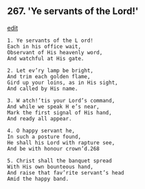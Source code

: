 
## 267.  'Ye servants of the Lord!'
[edit](https://docs.google.com/document/d/1mN8h6O0q6TNqlXwudjo3QmWkFQVsh4AE/edit?mode=html)



    1. Ye servants of the L ord!
    Each in his office wait,
    Observant of His heavenly word, 
    And watchful at His gate.

    2. Let ev’ry lamp be bright,
    And trim each golden flame,
    Gird up your loins, as in His sight, 
    And called by His name.

    3. W atch!’tis your Lord’s command,
    And while we speak H e’s near, 
    Mark the first signal of His hand, 
    And ready all appear.

    4. O happy servant he,
    In such a posture found,
    He shall his Lord with rapture see, 
    And be with honour crown’d.268

    5. Christ shall the banquet spread 
    With His own bounteous hand, 
    And raise that fav’rite servant’s head 
    Amid the happy band.

